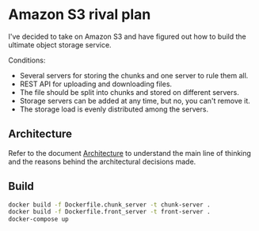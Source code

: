 # Amazon S3 rival plan

I've decided to take on Amazon S3 and have figured out how to build the ultimate object storage service.

Conditions:

- Several servers for storing the chunks and one server to rule them all.
- REST API for uploading and downloading files.
- The file should be split into chunks and stored on different servers.
- Storage servers can be added at any time, but no, you can't remove it.
- The storage load is evenly distributed among the servers.

## Architecture

Refer to the document [Architecture](docs/architecture.md) to understand the main line of thinking and the reasons behind the architectural decisions made.

## Build

```sh
docker build -f Dockerfile.chunk_server -t chunk-server .
docker build -f Dockerfile.front_server -t front-server .
docker-compose up
```
